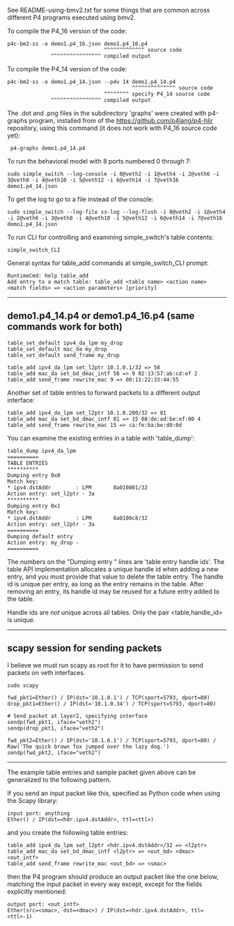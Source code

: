 See README-using-bmv2.txt for some things that are common across
different P4 programs executed using bmv2.

To compile the P4_16 version of the code:

    p4c-bm2-ss -o demo1.p4_16.json demo1.p4_16.p4
                                   ^^^^^^^^^^^^^ source code
                  ^^^^^^^^^^^^^^^^ compiled output

To compile the P4_14 version of the code:

    p4c-bm2-ss -o demo1.p4_14.json --p4v 14 demo1.p4_14.p4
                                            ^^^^^^^^^^^^^^ source code
                                   ^^^^^^^^ specify P4_14 source code
                  ^^^^^^^^^^^^^^^^ compiled output

The .dot and .png files in the subdirectory 'graphs' were created with
p4-graphs program, installed from of the
https://github.com/p4lang/p4-hlir repository, using this command (it
does not work with P4_16 source code yet):

     p4-graphs demo1.p4_14.p4

To run the behavioral model with 8 ports numbered 0 through 7:

    sudo simple_switch --log-console -i 0@veth2 -i 1@veth4 -i 2@veth6 -i 3@veth8 -i 4@veth10 -i 5@veth12 -i 6@veth14 -i 7@veth16 demo1.p4_14.json

To get the log to go to a file instead of the console:

    sudo simple_switch --log-file ss-log --log-flush -i 0@veth2 -i 1@veth4 -i 2@veth6 -i 3@veth8 -i 4@veth10 -i 5@veth12 -i 6@veth14 -i 7@veth16 demo1.p4_14.json

To run CLI for controlling and examining simple_switch's table
contents:

    simple_switch_CLI

General syntax for table_add commands at simple_switch_CLI prompt:

    RuntimeCmd: help table_add
    Add entry to a match table: table_add <table name> <action name> <match fields> => <action parameters> [priority]

----------------------------------------------------------------------
demo1.p4_14.p4 or demo1.p4_16.p4 (same commands work for both)
----------------------------------------------------------------------

    table_set_default ipv4_da_lpm my_drop
    table_set_default mac_da my_drop
    table_set_default send_frame my_drop

    table_add ipv4_da_lpm set_l2ptr 10.1.0.1/32 => 58
    table_add mac_da set_bd_dmac_intf 58 => 9 02:13:57:ab:cd:ef 2
    table_add send_frame rewrite_mac 9 => 00:11:22:33:44:55

Another set of table entries to forward packets to a different output
interface:

    table_add ipv4_da_lpm set_l2ptr 10.1.0.200/32 => 81
    table_add mac_da set_bd_dmac_intf 81 => 15 08:de:ad:be:ef:00 4
    table_add send_frame rewrite_mac 15 => ca:fe:ba:be:d0:0d

You can examine the existing entries in a table with 'table_dump':

    table_dump ipv4_da_lpm
    ==========
    TABLE ENTRIES
    **********
    Dumping entry 0x0
    Match key:
    * ipv4.dstAddr        : LPM       0a010001/32
    Action entry: set_l2ptr - 3a
    **********
    Dumping entry 0x1
    Match key:
    * ipv4.dstAddr        : LPM       0a0100c8/32
    Action entry: set_l2ptr - 3a
    ==========
    Dumping default entry
    Action entry: my_drop - 
    ==========

The numbers on the "Dumping entry <number>" lines are 'table entry
handle ids'.  The table API implementation allocates a unique handle
id when adding a new entry, and you must provide that value to delete
the table entry.  The handle id is unique per entry, as long as the
entry remains in the table.  After removing an entry, its handle id
may be reused for a future entry added to the table.

Handle ids are _not_ unique across all tables.  Only the pair
<table,handle_id> is unique.


----------------------------------------------------------------------
scapy session for sending packets
----------------------------------------------------------------------
I believe we must run scapy as root for it to have permission to send
packets on veth interfaces.

    sudo scapy

    fwd_pkt1=Ether() / IP(dst='10.1.0.1') / TCP(sport=5793, dport=80)
    drop_pkt1=Ether() / IP(dst='10.1.0.34') / TCP(sport=5793, dport=80)

    # Send packet at layer2, specifying interface
    sendp(fwd_pkt1, iface="veth2")
    sendp(drop_pkt1, iface="veth2")

    fwd_pkt2=Ether() / IP(dst='10.1.0.1') / TCP(sport=5793, dport=80) / Raw('The quick brown fox jumped over the lazy dog.')
    sendp(fwd_pkt2, iface="veth2")

----------------------------------------


The example table entries and sample packet given above can be
generalized to the following pattern.

If you send an input packet like this, specified as Python code when
using the Scapy library:

    input port: anything
    Ether() / IP(dst=<hdr.ipv4.dstAddr>, ttl=<ttl>)

and you create the following table entries:

    table_add ipv4_da_lpm set_l2ptr <hdr.ipv4.dstAddr>/32 => <l2ptr>
    table_add mac_da set_bd_dmac_intf <l2ptr> => <out_bd> <dmac> <out_intf>
    table_add send_frame rewrite_mac <out_bd> => <smac>

then the P4 program should produce an output packet like the one
below, matching the input packet in every way except, except for the
fields explicitly mentioned:

    output port: <out_intf>
    Ether(src=<smac>, dst=<dmac>) / IP(dst=<hdr.ipv4.dstAddr>, ttl=<ttl>-1)
